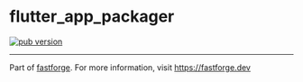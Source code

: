 # flutter_app_packager

[![pub version][pub-image]][pub-url]

[pub-image]: https://img.shields.io/pub/v/flutter_app_packager.svg
[pub-url]: https://pub.dev/packages/flutter_app_packager

---

Part of [fastforge](https://github.com/fastforgedev/fastforge). For more information, visit https://fastforge.dev

